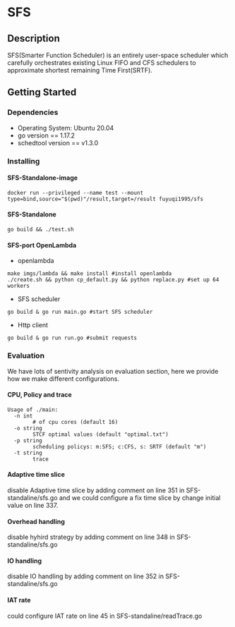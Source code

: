 # SFS

## Description

 SFS(Smarter Function Scheduler) is an entirely user-space scheduler which carefully orchestrates existing Linux FIFO and CFS schedulers to approximate shortest remaining Time First(SRTF).

## Getting Started

### Dependencies

* Operating System: Ubuntu 20.04
* go version == 1.17.2
* schedtool version == v1.3.0

### Installing

#### SFS-Standalone-image

```
docker run --privileged --name test --mount type=bind,source="$(pwd)"/result,target=/result fuyuqi1995/sfs
```

#### SFS-Standalone

```go build && ./test.sh```

#### SFS-port OpenLambda

* openlambda
```
make imgs/lambda && make install #install openlambda
./create.sh && python cp_default.py && python replace.py #set up 64 workers
```
* SFS scheduler
```
go build & go run main.go #start SFS scheduler
```
* Http client
```
go build & go run run.go #submit requests
```

### Evaluation

We have lots of sentivity analysis on evaluation section, here we provide how we make different configurations.

#### CPU, Policy and trace

```
Usage of ./main:
  -n int
    	# of cpu cores (default 16)
  -o string
    	STCF optimal values (default "optimal.txt")
  -p string
    	scheduling policys: m:SFS; c:CFS, s: SRTF (default "m")
  -t string
    	trace
```
#### Adaptive time slice

disable Adaptive time slice by adding comment on line 351 in SFS-standaline/sfs.go and we could configure a fix time slice by change initial value on line 337.

#### Overhead handling

disable hyhird strategy by adding comment on line 348 in SFS-standaline/sfs.go

#### IO handling

disable IO handling by adding comment on line 352 in SFS-standaline/sfs.go

#### IAT rate

could configure IAT rate on line 45 in SFS-standaline/readTrace.go
